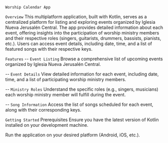 `Worship Calendar App`

`Overview`
This multiplatform application, built with Kotlin, serves as a centralized platform for listing and exploring events organized by Iglesia Nueva Jerusalén Central. 
The app provides detailed information about each event, offering insights into the participation of worship ministry members and their respective roles
(singers, guitarists, drummers, bassists, pianists, etc.).
Users can access event details, including date, time, and a list of featured songs with their respective keys.

`Features`
-- `Event Listing`
Browse a comprehensive list of upcoming events organized by Iglesia Nueva Jerusalén Central.

-- `Event Details`
View detailed information for each event, including date, time, and a list of participating worship ministry members.

-- `Ministry Roles`
Understand the specific roles (e.g., singers, musicians) each worship ministry member will fulfill during the event.

-- `Song Information`
Access the list of songs scheduled for each event, along with their corresponding keys.

`Getting Started`
Prerequisites
Ensure you have the latest version of Kotlin installed on your development machine.

Run the application on your desired platform (Android, iOS, etc.).
